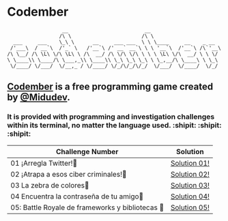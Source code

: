 # Codember
```
                  __                         __                       
                 /\ \                       /\ \                      
  ___     ___    \_\ \      __     ___ ___  \ \ \____     __    _ __  
 /'___\  / __`\  /'_` \   /'__`\ /' __` __`\ \ \ '__`\  /'__`\ /\`'__\
/\ \__/ /\ \L\ \/\ \L\ \ /\  __/ /\ \/\ \/\ \ \ \ \L\ \/\  __/ \ \ \/ 
\ \____\\ \____/\ \___,_\\ \____\\ \_\ \_\ \_\ \ \_,__/\ \____\ \ \_\ 
 \/____/ \/___/  \/__,_ / \/____/ \/_/\/_/\/_/  \/___/  \/____/  \/_/ 

```
      
## [Codember](https://codember.dev/) is a free programming game created by [@Midudev](https://twitter.com/midudev). 
### It is provided with programming and investigation challenges within its terminal, no matter the language used. :shipit: :shipit: :shipit:

|Challenge Number|Solution|
|----------------|--------|
|01 ¡Arregla Twitter!:construction: | [Solution 01!](Challenges/Reto1.py)|
|02 ¡Atrapa a esos ciber criminales!:fishing_pole_and_fish: | [Solution 02!](Challenges/Reto2.py)|
|03 La zebra de colores:rainbow:| [Solution 03!](Challenges/Reto3.py)|
|04 Encuentra la contraseña de tu amigo:key:| [Solution 04!](Challenges/Reto4.py)|
|05: Battle Royale de frameworks y bibliotecas :gun: | [Solution 05!](Challenges/Reto5.py)|

